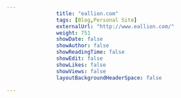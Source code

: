 ```yaml
---
                title: "eallion.com"
                tags: [Blog,Personal Site]
                externalUrl: "http://www.eallion.com/"
                weight: 751
                showDate: false
                showAuthor: false
                showReadingTime: false
                showEdit: false
                showLikes: false
                showViews: false
                layoutBackgroundHeaderSpace: false
                
---
```

